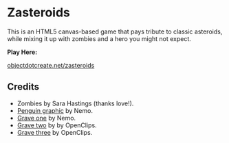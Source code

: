 # Zasteroids

This is an HTML5 canvas-based game that pays tribute to classic asteroids,
while mixing it up with zombies and a hero you might not expect.

**Play Here:**

[objectdotcreate.net/zasteroids](http://objectdotcreate.net/zasteroids/)

## Credits

* Zombies by Sara Hastings (thanks love!).
* [Penguin graphic][penguin-graphic] by Nemo.
* [Grave one][grave-1] by Nemo.
* [Grave two][grave-2] by by OpenClips.
* [Grave three][grave-3] by OpenClips.

[penguin-graphic]: http://pixabay.com/en/penguin-tux-animal-baby-linux-23159/
[grave-1]: http://pixabay.com/en/gravestone-tombstone-headstone-309732/
[grave-2]: http://pixabay.com/en/tombstone-rip-dead-death-funeral-159792/
[grave-3]: http://pixabay.com/en/tombstone-grave-halloween-rip-151566/
